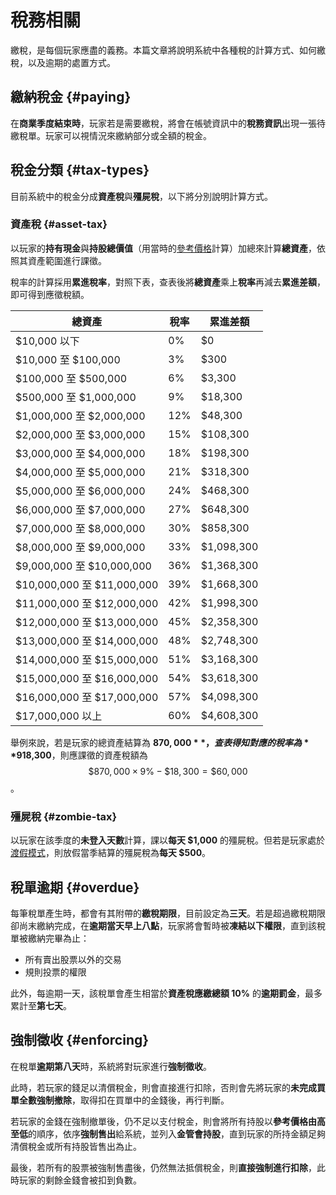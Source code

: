 # 稅務相關

繳稅，是每個玩家應盡的義務。本篇文章將說明系統中各種稅的計算方式、如何繳稅，以及逾期的處置方式。

## 繳納稅金 {#paying}

在**商業季度結束時**，玩家若是需要繳稅，將會在帳號資訊中的**稅務資訊**出現一張待繳稅單。玩家可以視情況來繳納部分或全額的稅金。

## 稅金分類 {#tax-types}

目前系統中的稅金分成**資產稅**與**殭屍稅**，以下將分別說明計算方式。

### 資產稅 {#asset-tax}

以玩家的**持有現金**與**持股總價值**（用當時的[參考價格](company.md#price)計算）加總來計算**總資產**，依照其資產範圍進行課徵。

稅率的計算採用**累進稅率**，對照下表，查表後將**總資產**乘上**稅率**再減去**累進差額**，即可得到應徵稅額。

| 總資產                     | 稅率    | 累進差額     |
| ------------------------- | -----  | ----------- |
| $10,000 以下               | 0%     | $0          |
| $10,000 至 $100,000        | 3%     | $300        | 
| $100,000 至 $500,000       | 6%     | $3,300      |
| $500,000 至 $1,000,000     | 9%     | $18,300     |
| $1,000,000 至 $2,000,000   | 12%    | $48,300     |
| $2,000,000 至 $3,000,000   | 15%    | $108,300    |
| $3,000,000 至 $4,000,000   | 18%    | $198,300    |
| $4,000,000 至 $5,000,000   | 21%    | $318,300    |
| $5,000,000 至 $6,000,000   | 24%    | $468,300    |
| $6,000,000 至 $7,000,000   | 27%    | $648,300    |
| $7,000,000 至 $8,000,000   | 30%    | $858,300    |
| $8,000,000 至 $9,000,000   | 33%    | $1,098,300  |
| $9,000,000 至 $10,000,000  | 36%    | $1,368,300  |
| $10,000,000 至 $11,000,000 | 39%    | $1,668,300  |
| $11,000,000 至 $12,000,000 | 42%    | $1,998,300  |
| $12,000,000 至 $13,000,000 | 45%    | $2,358,300  |
| $13,000,000 至 $14,000,000 | 48%    | $2,748,300  |
| $14,000,000 至 $15,000,000 | 51%    | $3,168,300  |
| $15,000,000 至 $16,000,000 | 54%    | $3,618,300  |
| $16,000,000 至 $17,000,000 | 57%    | $4,098,300  |
| $17,000,000 以上           | 60%    | $4,608,300  |

舉例來說，若是玩家的總資產結算為 **$870,000**，查表得知對應的稅率為 **9%**，累進稅額為 **$18,300**，則應課徵的資產稅額為 $$\$870,000 \times 9\% - \$18,300 = \$60,000$$。

### 殭屍稅 {#zombie-tax}

以玩家在該季度的**未登入天數**計算，課以**每天 $1,000** 的殭屍稅。但若是玩家處於[渡假模式](vacation-mode.md)，則放假當季結算的殭屍稅為**每天 $500**。

## 稅單逾期 {#overdue}

每筆稅單產生時，都會有其附帶的**繳稅期限**，目前設定為**三天**。若是超過繳稅期限卻尚末繳納完成，在**逾期當天早上八點**，玩家將會暫時被**凍結以下權限**，直到該稅單被繳納完畢為止：

* 所有賣出股票以外的交易
* 規則投票的權限

此外，每逾期一天，該稅單會產生相當於**資產稅應繳總額 10%** 的**逾期罰金**，最多累計至**第七天**。

## 強制徵收 {#enforcing}

在稅單**逾期第八天**時，系統將對玩家進行**強制徵收**。

此時，若玩家的錢足以清償稅金，則會直接進行扣除，否則會先將玩家的**未完成買單全數強制撤除**，取得扣在買單中的金錢後，再行判斷。

若玩家的金錢在強制撤單後，仍不足以支付稅金，則會將所有持股以**參考價格由高至低**的順序，依序**強制售出**給系統，並列入**金管會持股**，直到玩家的所持金額足夠清償稅金或所有持股皆售出為止。

最後，若所有的股票被強制售盡後，仍然無法抵償稅金，則**直接強制進行扣除**，此時玩家的剩餘金錢會被扣到負數。